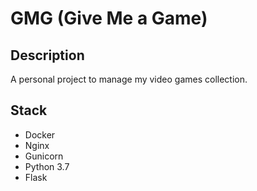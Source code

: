 # GMG (Give Me a Game)

## Description

A personal project to manage my video games collection.

## Stack

* Docker
* Nginx
* Gunicorn
* Python 3.7
* Flask
